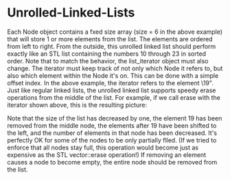 # Unrolled-Linked-Lists
Each Node object contains a fxed size array (size = 6 in the above example) that will store 1 or more elements
from the list. The elements are ordered from left to right. From the outside, this unrolled linked list should
perform exactly like an STL list containing the numbers 10 through 23 in sorted order. Note that to match
the behavior, the list_iterator object must also change. The iterator must keep track of not only which
Node it refers to, but also which element within the Node it's on. This can be done with a simple offset index.
In the above example, the iterator refers to the element \19".
Just like regular linked lists, the unrolled linked list supports speedy erase operations from the middle of
the list. For example, if we call erase with the iterator shown above, this is the resulting picture:

Note that the size of the list has decreased by one, the element 19 has been removed from the middle
node, the elements after 19 have been shifted to the left, and the number of elements in that node has been
decreased. It's perfectly OK for some of the nodes to be only partially flled. (If we tried to enforce that
all nodes stay full, this operation would become just as expensive as the STL vector::erase operation!) If
removing an element causes a node to become empty, the entire node should be removed from the list.

